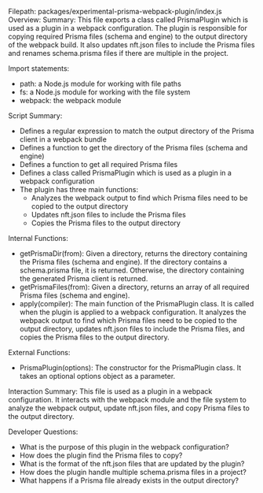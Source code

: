 Filepath: packages/experimental-prisma-webpack-plugin/index.js
Overview: Summary:
This file exports a class called PrismaPlugin which is used as a plugin in a webpack configuration. The plugin is responsible for copying required Prisma files (schema and engine) to the output directory of the webpack build. It also updates nft.json files to include the Prisma files and renames schema.prisma files if there are multiple in the project.

Import statements:
- path: a Node.js module for working with file paths
- fs: a Node.js module for working with the file system
- webpack: the webpack module

Script Summary:
- Defines a regular expression to match the output directory of the Prisma client in a webpack bundle
- Defines a function to get the directory of the Prisma files (schema and engine)
- Defines a function to get all required Prisma files
- Defines a class called PrismaPlugin which is used as a plugin in a webpack configuration
- The plugin has three main functions:
  - Analyzes the webpack output to find which Prisma files need to be copied to the output directory
  - Updates nft.json files to include the Prisma files
  - Copies the Prisma files to the output directory

Internal Functions:
- getPrismaDir(from): Given a directory, returns the directory containing the Prisma files (schema and engine). If the directory contains a schema.prisma file, it is returned. Otherwise, the directory containing the generated Prisma client is returned.
- getPrismaFiles(from): Given a directory, returns an array of all required Prisma files (schema and engine).
- apply(compiler): The main function of the PrismaPlugin class. It is called when the plugin is applied to a webpack configuration. It analyzes the webpack output to find which Prisma files need to be copied to the output directory, updates nft.json files to include the Prisma files, and copies the Prisma files to the output directory.

External Functions:
- PrismaPlugin(options): The constructor for the PrismaPlugin class. It takes an optional options object as a parameter.

Interaction Summary:
This file is used as a plugin in a webpack configuration. It interacts with the webpack module and the file system to analyze the webpack output, update nft.json files, and copy Prisma files to the output directory.

Developer Questions:
- What is the purpose of this plugin in the webpack configuration?
- How does the plugin find the Prisma files to copy?
- What is the format of the nft.json files that are updated by the plugin?
- How does the plugin handle multiple schema.prisma files in a project?
- What happens if a Prisma file already exists in the output directory?

